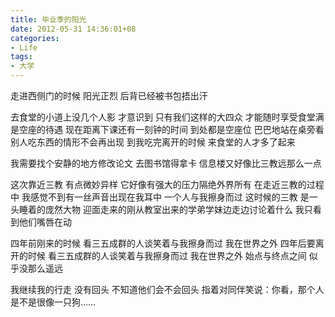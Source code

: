 ```yaml
---
title: 毕业季的阳光 
date: 2012-05-31 14:36:01+08
categories:
- Life
tags:
- 大学
---
```

走进西侧门的时候
阳光正烈
后背已经被书包捂出汗

<!-- more -->

去食堂的小道上没几个人影
才意识到
只有我们这样的大四众
才能随时享受食堂满是空座的待遇
现在距离下课还有一刻钟的时间
到处都是空座位
巴巴地站在桌旁看别人吃东西的情形不会再出现
到我吃完离开的时候
来食堂的人才多了起来

我需要找个安静的地方修改论文
去图书馆得拿卡
信息楼又好像比三教远那么一点

这次靠近三教 有点微妙异样
它好像有强大的压力隔绝外界所有
在走近三教的过程中 
我感觉不到有一丝声音出现在我耳中 一个人与我擦身而过
这时候的三教 是一头睡着的庞然大物
迎面走来的刚从教室出来的学弟学妹边走边讨论着什么
我只看到他们嘴唇在动

四年前刚来的时候
看三五成群的人谈笑着与我擦身而过
我在世界之外
四年后要离开的时候
看三五成群的人谈笑着与我擦身而过
我在世界之外
始点与终点之间 似乎没那么遥远

我继续我的行走 没有回头
不知道他们会不会回头
指着对同伴笑说：你看，那个人是不是很像一只狗……